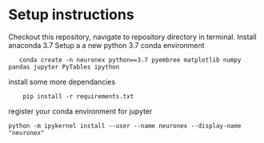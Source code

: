 # Setup instructions
Checkout this repository, navigate to repository directory in terminal.
Install anaconda 3.7
Setup a a new python 3.7 conda environment
```
   conda create -n neuronex python==3.7 pyembree matplotlib numpy pandas jupyter PyTables ipython
```
install some more dependancies
```
    pip install -r requirements.txt
```
register your conda environment for jupyter
```
python -m ipykernel install --user --name neuronex --display-name "neuronex"
```